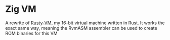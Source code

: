 # Zig VM
A rewrite of [Rusty-VM](https://github.com/lordaftereight/rusty-vm), my 16-bit virtual machine written in Rust. It works the exact same way, meaning the RvmASM assembler can be used to create ROM binaries for this VM
